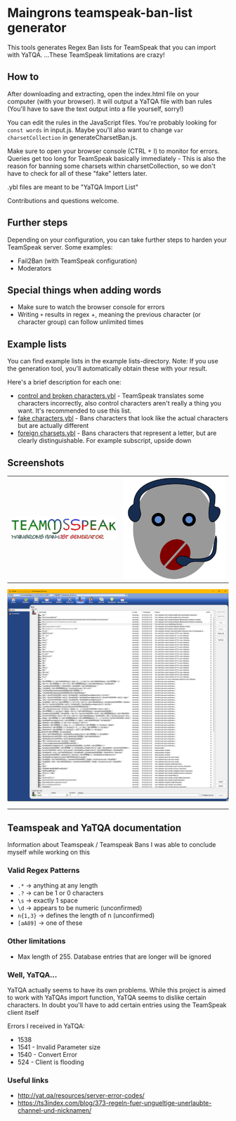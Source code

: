 # Maingrons teamspeak-ban-list generator
This tools generates Regex Ban lists for TeamSpeak that you can import with YaTQA. ...These TeamSpeak limitations are crazy!

## How to
After downloading and extracting, open the index.html file on your computer (with your browser). It will output a YaTQA file with ban rules (You'll have to save the text output into a file yourself, sorry!)

You can edit the rules in the JavaScript files. You're probably looking for `const words` in input.js. Maybe you'll also want to change `var charsetCollection` in generateCharsetBan.js.

Make sure to open your browser console (CTRL + I) to monitor for errors. Queries get too long for TeamSpeak basically immediately - This is also the reason for banning some charsets within charsetCollection, so we don't have to check for all of these "fake" letters later.

.ybl files are meant to be "YaTQA Import List"

Contributions and questions welcome.

## Further steps
Depending on your configuration, you can take further steps to harden your TeamSpeak server.
Some examples:
- Fail2Ban (with TeamSpeak configuration)
- Moderators

## Special things when adding words
- Make sure to watch the browser console for errors
- Writing `+` results in regex +, meaning the previous character (or character group) can follow unlimited times

## Example lists
You can find example lists in the example lists-directory. Note: If you use the generation tool, you'll automatically obtain these with your result.

Here's a brief description for each one:
- [control and broken characters.ybl](example%20lists/control%20and%20broken%20characters.ybl) - TeamSpeak translates some characters incorrectly, also control characters aren't really a thing you want. It's recommended to use this list.
- [fake characters.ybl](example%20lists/fake%20characters.ybl) - Bans characters that look like the actual characters but are actually different
- [foreign charsets.ybl](example%20lists/foreign%20charsets.ybl) - Bans characters that represent a letter, but are clearly distinguishable. For example subscript, upside down 


## Screenshots
|  |  |
|--|--|
|![Banner](img/banner.png)|![Logo](logo.svg)|
![Screenshot of YaTQA](img/screenshot1.png)

-----

## Teamspeak and YaTQA documentation
Information about Teamspeak / Teamspeak Bans I was able to conclude myself while working on this

### Valid Regex Patterns
- `.*` -> anything at any length
- `.?` -> can be 1 or 0 characters
- `\s` -> exactly 1 space
- `\d` -> appears to be numeric (unconfirmed)
- `n{1,3}` -> defines the length of n (unconfirmed)
- `[aA89]` -> one of these

### Other limitations
- Max length of 255. Database entries that are longer will be ignored

### Well, YaTQA...
YaTQA actually seems to have its own problems. While this project is aimed to work with YaTQAs import function, YaTQA seems to dislike certain characters. In doubt you'll have to add certain entries using the TeamSpeak client itself

Errors I received in YaTQA:
- 1538
- 1541 - Invalid Parameter size
- 1540 - Convert Error
- 524 - Client is flooding


### Useful links
- http://yat.qa/resources/server-error-codes/
- https://ts3index.com/blog/373-regeln-fuer-ungueltige-unerlaubte-channel-und-nicknamen/

